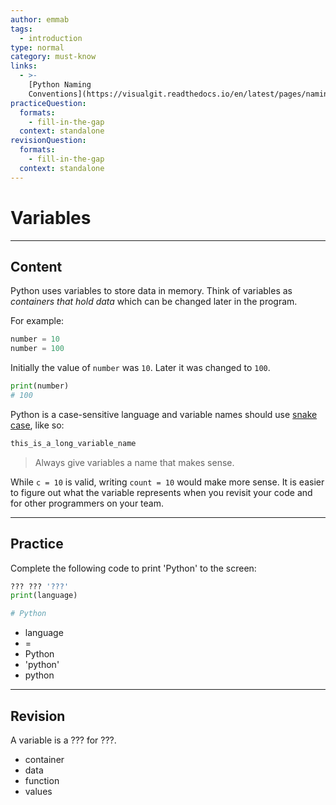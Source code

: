 ```yaml
---
author: emmab
tags:
  - introduction
type: normal
category: must-know
links:
  - >-
    [Python Naming
    Conventions](https://visualgit.readthedocs.io/en/latest/pages/naming_convention.html){documentation}
practiceQuestion:
  formats:
    - fill-in-the-gap
  context: standalone
revisionQuestion:
  formats:
    - fill-in-the-gap
  context: standalone
---
```


# Variables


---

## Content

Python uses variables to store data in memory. Think of variables as *containers that hold data* which can be changed later in the program.

For example:

```python
number = 10
number = 100
```

Initially the value of `number` was `10`. Later it was changed to `100`.

```python
print(number)
# 100
```

Python is a case-sensitive language and variable names should use [snake case](https://enki.com/glossary/general/snakecase), like so:

```python
this_is_a_long_variable_name
```

> Always give variables a name that makes sense. 

While `c = 10` is valid, writing `count = 10` would make more sense. It is easier to figure out what the variable represents when you revisit your code and for other programmers on your team.


---

## Practice

Complete the following code to print 'Python' to the screen:

```python
??? ??? '???'
print(language)

# Python
```

- language
- =
- Python
- 'python'
- python


---

## Revision

A variable is a ??? for ???.

- container
- data
- function
- values

